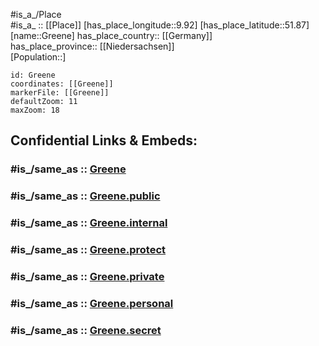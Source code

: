 ﻿---
confidential: public
isDeleted: false
location:
- 51.87
- 9.92
mapmarker: city
mapzoom:
- 7
- 12
SpocWebEntityId: 30555
tags:
- geo/City
type: City
---

#is_a_/Place  
#is_a_ :: [[Place]] 
[has_place_longitude::9.92] 
[has_place_latitude::51.87] 
[name::Greene] 
has_place_country:: [[Germany]]  
has_place_province:: [[Niedersachsen]]  
[Population::] 



```leaflet
id: Greene
coordinates: [[Greene]] 
markerFile: [[Greene]] 
defaultZoom: 11 
maxZoom: 18
```


## Confidential Links & Embeds: 

### #is_/same_as :: [Greene](/_Standards/Earth/Continent/Europe/Europe~Central/Germany/Germany~West/Niedersachsen/counties~Niedersachsen/Northeim/cities~Northeim/Einbeck/boroughs~Einbeck/Greene.md) 

### #is_/same_as :: [Greene.public](/_public/Earth/Continent/Europe/Europe~Central/Germany/Germany~West/Niedersachsen/counties~Niedersachsen/Northeim/cities~Northeim/Einbeck/boroughs~Einbeck/Greene.public.md) 

### #is_/same_as :: [Greene.internal](/_internal/Earth/Continent/Europe/Europe~Central/Germany/Germany~West/Niedersachsen/counties~Niedersachsen/Northeim/cities~Northeim/Einbeck/boroughs~Einbeck/Greene.internal.md) 

### #is_/same_as :: [Greene.protect](/_protect/Earth/Continent/Europe/Europe~Central/Germany/Germany~West/Niedersachsen/counties~Niedersachsen/Northeim/cities~Northeim/Einbeck/boroughs~Einbeck/Greene.protect.md) 

### #is_/same_as :: [Greene.private](/_private/Earth/Continent/Europe/Europe~Central/Germany/Germany~West/Niedersachsen/counties~Niedersachsen/Northeim/cities~Northeim/Einbeck/boroughs~Einbeck/Greene.private.md) 

### #is_/same_as :: [Greene.personal](/_personal/Earth/Continent/Europe/Europe~Central/Germany/Germany~West/Niedersachsen/counties~Niedersachsen/Northeim/cities~Northeim/Einbeck/boroughs~Einbeck/Greene.personal.md) 

### #is_/same_as :: [Greene.secret](/_secret/Earth/Continent/Europe/Europe~Central/Germany/Germany~West/Niedersachsen/counties~Niedersachsen/Northeim/cities~Northeim/Einbeck/boroughs~Einbeck/Greene.secret.md)

